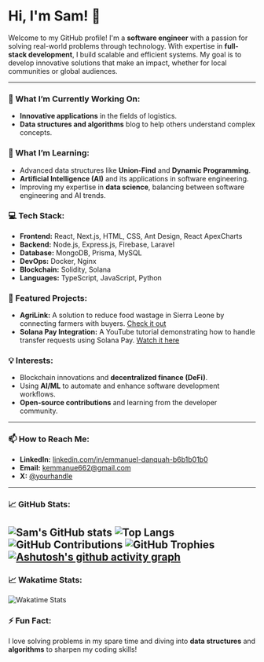# Hi, I'm Sam! 👋

Welcome to my GitHub profile! I'm a **software engineer** with a passion for solving real-world problems through technology. With expertise in **full-stack development**, I build scalable and efficient systems. My goal is to develop innovative solutions that make an impact, whether for local communities or global audiences.

---

### 🔭 What I’m Currently Working On:
- **Innovative applications** in the fields of logistics.
- **Data structures and algorithms** blog to help others understand complex concepts.

### 🌱 What I’m Learning:
- Advanced data structures like **Union-Find** and **Dynamic Programming**.
- **Artificial Intelligence (AI)** and its applications in software engineering.
- Improving my expertise in **data science**, balancing between software engineering and AI trends.

### 💻 Tech Stack:
- **Frontend:** React, Next.js, HTML, CSS, Ant Design, React ApexCharts
- **Backend:** Node.js, Express.js, Firebase, Laravel
- **Database:** MongoDB, Prisma, MySQL
- **DevOps:** Docker, Nginx
- **Blockchain:** Solidity, Solana
- **Languages:** TypeScript, JavaScript, Python

### 🚀 Featured Projects:
- **AgriLink:** A solution to reduce food wastage in Sierra Leone by connecting farmers with buyers. [Check it out](https://luma-fe.vercel.app/)
- **Solana Pay Integration:** A YouTube tutorial demonstrating how to handle transfer requests using Solana Pay. [Watch it here](https://www.youtube.com/@emmanuelkofi8343)

### 💡 Interests:
- Blockchain innovations and **decentralized finance (DeFi)**.
- Using **AI/ML** to automate and enhance software development workflows.
- **Open-source contributions** and learning from the developer community.

---

### 📫 How to Reach Me:
- **LinkedIn:** [linkedin.com/in/emmanuel-danquah-b6b1b01b0](https://www.linkedin.com/in/emmanuel-danquah-b6b1b01b0)
- **Email:** kemmanue662@gmail.com
- **X:** [@yourhandle](https://x.com/_Danquah_)

---

### 📈 GitHub Stats:
![Sam's GitHub stats](https://github-readme-stats.vercel.app/api?username=EmmanuelKD&show_icons=true&theme=radical)
![Top Langs](https://github-readme-stats.vercel.app/api/top-langs/?username=EmmanuelKD&layout=compact&theme=radical)
![GitHub Contributions](https://github-readme-streak-stats.herokuapp.com/?user=EmmanuelKD&theme=radical)
![GitHub Trophies](https://github-profile-trophy.vercel.app/?username=EmmanuelKD&theme=radical)
[![Ashutosh's github activity graph](https://github-readme-activity-graph.cyclic.app/graph?username=EmmanuelKD&bg_color=000000&color=58a6ff&line=58a6ff&point=ffffff&area=true&hide_border=true)](https://github.com/ashutosh00710/github-readme-activity-graph)
---
### 📈 Wakatime Stats:

![Wakatime Stats](https://github-readme-stats.vercel.app/api/wakatime?username=EKD&theme=radical)

### ⚡ Fun Fact:
I love solving problems in my spare time and diving into **data structures** and **algorithms** to sharpen my coding skills!



